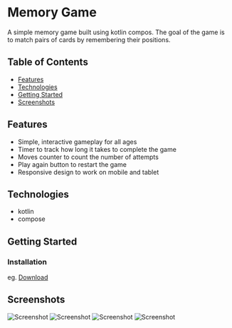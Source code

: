 # Memory Game

A simple memory game built using kotlin compos. The goal of the game is to match pairs of cards by remembering their positions.

## Table of Contents


- [Features](#features)
- [Technologies](#technologies)
- [Getting Started](#getting-started)
- [Screenshots](#screenshots)



## Features

- Simple, interactive gameplay for all ages
- Timer to track how long it takes to complete the game
- Moves counter to count the number of attempts
- Play again button to restart the game
- Responsive design to work on mobile and tablet

## Technologies

- kotlin
- compose

## Getting Started
### Installation
eg. [Download](https://github.com/M7md-Gamal/Memory-Game/releases/latest/download/Memory.Game.apk)

## Screenshots

![Screenshot](Photos/1.png) ![Screenshot](Photos/2.png)
![Screenshot](Photos/3.png) ![Screenshot](Photos/4.png)
